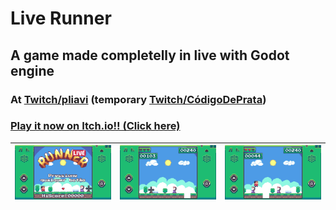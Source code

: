# Live Runner
## A game made completelly in live with Godot engine

### At [Twitch/pliavi](http://twitch.tv/pliavi) (temporary [Twitch/CódigoDePrata](https://www.twitch.tv/codigodeprata))

### [Play it now on Itch.io!! (Click here)](https://pliavi.itch.io/live-runner)

| ![](./_docs/print01.jpeg) | ![](./_docs/print02.jpeg) | ![](./_docs/print03.jpeg) |
|---|:---:|---|